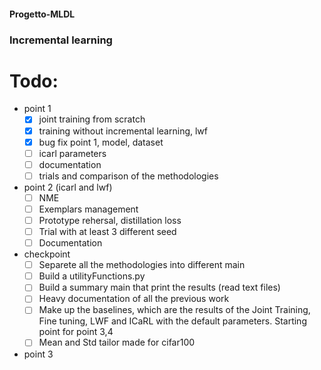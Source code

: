 #### Progetto-MLDL
### Incremental learning

# Todo:
- point 1
  - [x] joint training from scratch
  - [x] training without incremental learning, lwf
  - [x] bug fix point 1, model, dataset
  - [ ] icarl parameters
  - [ ] documentation 
  - [ ] trials and comparison of the methodologies
- point 2 (icarl and lwf)
  - [ ] NME
  - [ ] Exemplars management
  - [ ] Prototype rehersal, distillation loss
  - [ ] Trial with at least 3 different seed
  - [ ] Documentation
- checkpoint
  - [ ] Separete all the methodologies into different main
  - [ ] Build a utilityFunctions.py
  - [ ] Build a summary main that print the results (read text files)
  - [ ] Heavy documentation of all the previous work
  - [ ] Make up the baselines, which are the results of the Joint Training, Fine tuning, LWF and ICaRL with the default       parameters. Starting point for point 3,4
  - [ ] Mean and Std tailor made for cifar100
- point 3
